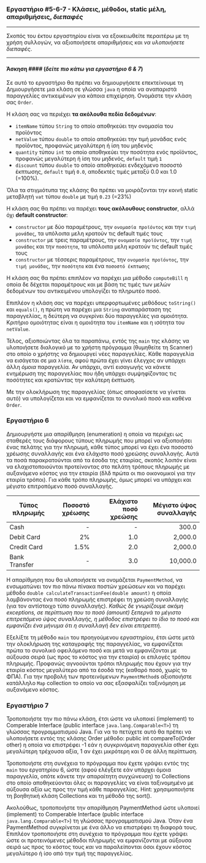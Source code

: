 ### Εργαστήριο #5-6-7 - Κλάσεις, μέθοδοι, static μέλη, απαριθμήσεις, _διεπαφές_
___
Σκοπός του έκτου εργαστηρίου είναι να εξοικειωθείτε περαιτέρω με τη χρήση συλλογών, να αξιοποιήσετε απαριθμήσεις και _να υλοποιήσετε διεπαφές_.

___
#### Άσκηση #### (_δείτε πιο κάτω για εργαστήριο 6 & 7_)
Σε αυτό το εργαστήριο θα πρέπει να δημιουργήσετε  επεκτείνουμε τη
Δημιουργήσετε μια κλάση σε γλώσσα `java` η οποία να αναπαριστά παραγγελίες αντικειμένων για κάποια επιχείρηση. Ονομάστε την κλάση σας `Order`.

Η κλάση σας να περιέχει __τα ακόλουθα πεδία δεδομένων__:
* `itemName` τύπου `String` το οποίο αποθηκεύει την ονομασία του προϊόντος
* `netValue` τύπου `double` το οποίο αποθηκεύει την τιμή μονάδας ενός προϊόντος, προφανώς μεγαλύτερη ή ίση του μηδενός
* `quantity` τύπου `int` το οποίο αποθηκεύει την ποσότητα ενός προϊόντος, προφανώς μεγαλύτερη ή ίση του μηδενός, `default` τιμή `1`
* `discount` τύπου `double` το οποίο αποθηκεύει ενδεχόμενο ποσοστό έκπτωσης, `default` τιμή `0.0`, αποδεκτές τιμές μεταξύ 0.0 και 1.0 (=100%).

Όλα τα στιγμιότυπα της κλάσης θα πρέπει να μοιράζονται την κοινή static μεταβλητή `vat` τύπου `double` με τιμή `0.23` (=23%)

H κλάση σας θα πρέπει να παρέχει __τους ακόλουθους constructor__, αλλά όχι __default constructor__:
* `constructor` με δύο παραμέτρους, την `ονομασία προϊόντος` και την `τιμή μονάδας`, τα υπόλοιπα μελη κρατούν τις default τιμές τους
* `constructor` με τρεις παραμέτρους, την `ονομασία προϊόντος`, την `τιμή μονάδας` και την `ποσότητα`, τα υπόλοιπα μελη κρατούν τις default τιμές τους
* `constructor` με τέσσερις παραμέτρους, την `ονομασία προϊόντος`, την `τιμή μονάδας`, την `ποσότητα` και ένα `ποσοστό έκπτωσης`

Η κλάση σας θα πρέπει επιπλέον να παρέχει μια μέθοδο `computeBill` η οποία δε δέχεται παραμέτρους και με βάση τις τιμές των μελών δεδομένων του αντικειμένου υπολογίζει το πληρωτέο ποσό.

Επιπλέον η κλάση σας να παρέχει υπερφορτωμένες μεθόδους `toString()` και `equals()`, η πρώτη να παρέχει μια `String` αναπαράσταση της παραγγελίας, η δεύτερη να συγκρίνει δύο παραγγελίες για ομοιότητα. Κριτήριο ομοιότητας είναι η ομοιότητα του `itemName` και η ισότητα του `netValue`.

Τέλος, αξιοποιώντας όλα τα παραπάνω, εντός της `main` της κλάσης να υλοποιήσετε διαλογικό με το χρήστη πρόγραμμα (θυμηθείτε τη Scanner) στο οποίο ο χρήστης να δημιουργεί νέες παραγγελίες. Κάθε παραγγελία να εισάγεται σε μια `λίστα`, αφού πρώτα έχει γίνει έλεγχος αν υπάρχει άλλη _όμοια_ παραγγελία. Αν υπάρχει, αντί εισαγωγής να κάνετε ενημέρωση της παραγγελίας που ήδη υπάρχει συμψηφίζοντας τις ποσότητες και κρατώντας την καλύτερη έκπτωση.

Με την ολοκλήρωση της παραγγελίας (όπως αποφασίσετε να γίνεται αυτό) να υπολογίζεται και να εμφανίζεται το συνολικό ποσό και καθένα `Order`.

### Εργαστήριο 6
Δημιουργήστε μια απαρίθμηση (enumeration) η οποία να περιέχει ως σταθερές τους διάφορους τύπους πληρωμής που μπορεί να αξιοποιήσει ένας πελάτης για την πληρωμή, κάθε τύπος μπορεί να έχει ένα ποσοστό χρέωσης συναλλαγής και ένα ελάχιστο ποσό χρεώσης συναλλαγής. Αυτά τα ποσά παρακρατούνται από τα έσοδα της εταιρίας, σκοπός λοιπόν είναι να ελαχιστοποιούνται προτείνοντας στο πελάτη τρόπους πληρωμής με αυξανόμενο κόστος για την εταιρία (δλδ πρώτα οι πιο οικονομικοί για την εταιρία τρόποι). Για κάθε τρόπο πληρωμής, όμως μπορεί να υπάρχει και μέγιστο επιτροπόμενο ποσό συναλλαγής.


| Τύπος πληρωμής | Ποσοστό χρέωσης | Ελάχιστο ποσό χρεώσης | Μέγιστο ύψος συναλλαγής |
| -------------- | ---------------:| ---------------------:| -----------------------:|
| Cash | - | - | 300.0 |
| Debit Card | 2% | 1.0 | 2,000.0 |
| Credit Card | 1.5% | 2.0 | 2,000.0 |
| Bank Transfer | - | 3.0 | 10,000.0 |

Η απαρίθμηση που θα υλοποιήσετε να ονομάζεται `PaymentMethod`, να ενσωματώνει τον πιο πάνω πίνακα ποστών χρεώσεων και να παρέχει μέθοδο `double calculateTransactionFee(double amount)` η οποία λαμβάνοντας ένα ποσό πληρωμής επιστρέφει τη χρεώση συναλλαγής (για τον αντίστοιχο τύπο συναλλαγής). _Καθώς δε γνωρίζουμε ακόμη exceptions, σε περίπτωση που το ποσό (amount) ξεπερνά το μέγιστο επιτρεπόμενο ύψος συναλλαγής, η μέθοδος επιστρέφει το ίδιο το ποσό και εμφανίζει ένα μήνυμα ότι η συναλλαγή δεν είναι επιτρεπτή_.

Εξελίξτε τη μέθοδο `main` του προηγούμενου εργαστηρίου, έτσι ώστε μετά την ολοκλήρωση της καταγραφής της παραγγελίας, να εμφανίζεται πρώτα το συνολικό οφειλόμενο ποσό και μετά να εμφανίζονται με αύξουσα σειρά (ως προς το κόστος για την εταιρία) οι επιλογές τρόπου πληρωμής. Προφανώς αγνοούνται τρόποι πληρωμής που έχουν για την εταιρία κόστος μεγαλύτερο από τα έσοδά της (καθαρό ποσό, χωρίς το ΦΠΑ). Για την προβολή των προτεινόμενων `PaymentMethod`s αξιοποιήστε κατάλληλο `Map` collection το οποίο να σας εξασφαλίζει ταξινόμηση με αυξανόμενο κόστος.

### Εργαστήριο 7
Τροποποιήστε την πιο πάνω κλάση, έτσι ώστε να υλοποιεί (implement) το Comperable Interface (public interface `java.lang.Comparable<T>`) τη γλώσσας προγραμματισμού Java.
Για να το πετύχετε αυτό θα πρέπει να υλοποιήσετε εντός της κλάσης Order μέθοδο:public int compareTo(Order other)η οποία να επιστρέφει -1 εάν η συγκρινόμενη παραγγελία other έχει μεγαλύτερη τρέχουσα αξία, 1 αν έχει μικρότερη και 0 σε άλλη περίπτωση.

Τροποποιήστε στη συνέχεια το πρόγραμμα που έχετε γράψει εντός της `main` του εργατηρίου 6, ώστε (αφού ελέγξετε εάν υπάρχει όμοια παραγγελία, οπότε κάνετε την απαραίτητη συγχώνευση) το Collections στο οποίο αποθηκεύονται όλες οι παραγγελίες να είναι ταξινομημένο με αύξουσα αξία ως προς την τιμή κάθε παραγγελίας.
Hint: χρησιμοποιήστε τη βοηθητική κλάση Collections και τη μέθοδό της sort().

Ακολούθως, τροποποιήστε την απαρίθμηση PaymentMethod ώστε υλοποιεί (implement) το Comperable Interface (public interface `java.lang.Comparable<T>`) τη γλώσσας προγραμματισμού Java. Όταν ένα PaymentMethod συγκρίνεται με ένα άλλο να επιστρέφει τη διαφορά τους.
Επιπλέον τροποποιήστε στη συνέχεια το πρόγραμμα που έχετε γράψει ώστε οι προτεινόμενες μέθοδοι πληρωμής να εμφανίζονται με αύξουσα σειρά ως προς το κόστος τους _και_ να παραλείπονται όσοι έχουν κόστος μεγαλύτερο ή ίσο από την τιμή της παραγγελίας.
